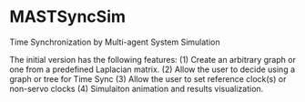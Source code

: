 # MASTSyncSim
Time Synchronization by Multi-agent System Simulation

The initial version has the following features:
(1) Create an arbitrary graph or one from a predefined Laplacian matrix. 
(2) Allow the user to decide using a graph or tree for Time Sync
(3) Allow the user to set reference clock(s) or non-servo clocks
(4) Simulaiton animation and results visualization.  
